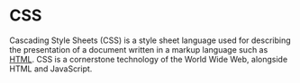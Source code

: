 # CSS
Cascading Style Sheets (CSS) is a style sheet language used for describing the presentation of a document written in a markup language such as [HTML](/wiki/HTML). CSS is a cornerstone technology of the World Wide Web, alongside HTML and JavaScript. 